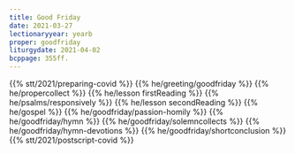 ```yaml
---
title: Good Friday
date: 2021-03-27
lectionaryyear: yearb
proper: goodfriday
liturgydate: 2021-04-02
bcppage: 355ff.
---
```

{{% stt/2021/preparing-covid %}}
{{% he/greeting/goodfriday %}}
{{% he/propercollect %}}
{{% he/lesson firstReading %}}
{{% he/psalms/responsively %}}
{{% he/lesson secondReading %}}
{{% he/gospel %}}
{{% he/goodfriday/passion-homily %}}
{{% he/goodfriday/hymn %}}
{{% he/goodfriday/solemncollects %}}
{{% he/goodfriday/hymn-devotions %}}
{{% he/goodfriday/shortconclusion %}}
{{% stt/2021/postscript-covid %}}
